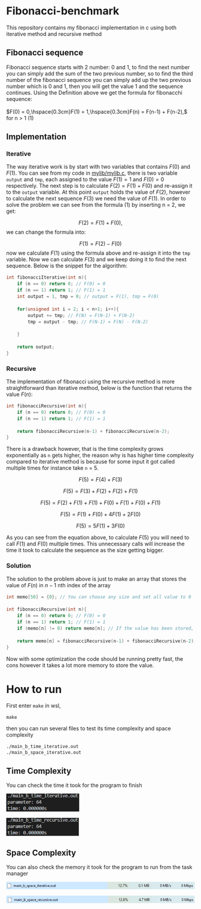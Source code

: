 # Fibonacci-benchmark
This repository contains my fibonacci implementation in c using both iterative method and recursive method

## Fibonacci sequence
Fibonacci sequence starts with 2 number: 0 and 1, to find the next number you can simply add the sum of the two previous number, so to find the third number of the fibonacci sequence you can simply add up the two previous number which is 0 and 1, then you will get the value 1 and the sequence continues. Using the Definition above we get the formula for fibonacchi sequence:
<br>
<br>
$F(0) = 0,\hspace{0.3cm}F(1) = 1,\hspace{0.3cm}F(n) = F(n-1) + F(n-2),$ for n > 1 (1)
<br>

## Implementation

### Iterative
The way iterative work is by start with two variables that contains $F(0)$ and $F(1)$. You can see from my code in [mylib/mylib.c](mylib/mylib.c), there is two variable `output` and `tmp`, each assigned to the value $F(1) = 1$ and $F(0) = 0$ respectively. The next step is to calculate $F(2)=F(1)+F(0)$ and re-assign it to the `output` variable. At this point `output` holds the value of $F(2)$, however to calculate the next sequence $F(3)$ we need the value of $F(1)$. In order to solve the problem we can see from the formula (1) by inserting n = 2, we get:

$$F(2) = F(1) + F(0),$$
we can change the formula into:

$$F(1) = F(2) - F(0)$$
now we calculate $F(1)$ using the formula above and re-assign it into the `tmp` variable. Now we can calculate $F(3)$ and we keep doing it to find the next sequence. Below is the snippet for the algorithm:

```c
int fibonacciIterative(int n){
    if (n == 0) return 0; // F(0) = 0
    if (n == 1) return 1; // F(1) = 1
    int output = 1, tmp = 0; // output = F(1), tmp = F(0)

    for(unsigned int i = 2; i < n+1; i++){
        output += tmp; // F(N) = F(N-1) + F(N-2)
        tmp = output - tmp; // F(N-1) = F(N) - F(N-2)

    }

    return output;
}
```
### Recursive
The implementation of fibonacci using the recursive method is more straightforward than iterative method, below is the function that returns the value $F(n)$:

```c
int fibonacciRecursive(int n){
    if (n == 0) return 0; // F(0) = 0
    if (n == 1) return 1; // F(1) = 1

    return fibonacciRecursive(n-1) + fibonacciRecursive(n-2);
}
```

There is a drawback however, that is the time complexity grows exponentially as `n` gets higher, the reason why is has higher time complexity compared to iterative method is because for some input it got called multiple times for instance take `n` = 5.

$$F(5) = F(4) + F(3)$$

$$F(5) = F(3) + F(2) + F(2) + F(1)$$

$$F(5) = F(2) + F(1) + F(1) + F(0) + F(1) + F(0) + F(1)$$

$$F(5) = F(1) + F(0) + 4F(1) + 2F(0)$$

$$F(5) = 5F(1) + 3F(0)$$

As you can see from the equation above, to calculate $F(5)$ you will need to call $F(1)$ and $F(0)$ multiple times. This unnecessary calls will increase the time it took to calculate the sequence as the size getting bigger.

### Solution
The solution to the problem above is just to make an array that stores the value of $F(n)$ in $n-1$ nth index of the array

```c
int memo[50] = {0}; // You can choose any size and set all value to 0 

int fibonacciRecursive(int n){
    if (n == 0) return 0; // F(0) = 0
    if (n == 1) return 1; // F(1) = 1
    if (memo[n] != 0) return memo[n]; // If the value has been stored, return it

    return memo[n] = fibonacciRecursive(n-1) + fibonacciRecursive(n-2); // Calculate the value and store it in the memo array
}
```
Now with some optimization the code should be running pretty fast, the cons  however it takes a lot more memory to store the value.
# How to run
First enter `make` in wsl,
```
make
```
then you can run several files to test its time complexity and space complexity
```
./main_b_time_iterative.out
./main_b_space_iterative.out
```
## Time Complexity
You can check the time it took for the program to finish

![TimeIterative](img/TimeIter.png)

![TimeComplex](img/TimeRec.png)

## Space Complexity
You can also check the memory it took for the program to run from the task manager

![SpaceIterative](img/SpaceIter.png)

![SpaceRecursive](img/SpaceRec.png)